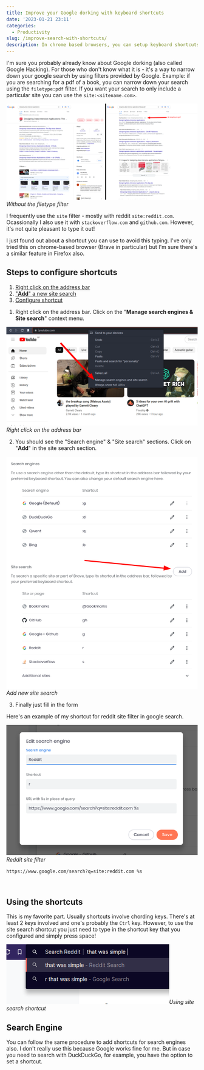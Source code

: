 ```yaml
---
title: Improve your Google dorking with keyboard shortcuts
date: '2023-01-21 23:11'
categories:
  - Productivity
slug: /improve-search-with-shortcuts/
description: In chrome based browsers, you can setup keyboard shortcuts for site search & search engines.
---
```


I'm sure you probably already know about Google dorking (also called Google Hacking). For those who don't know what it is - it's a way to narrow down your google search by using filters provided by Google. Example: if you are searching for a pdf of a book, you can narrow down your search using the `filetype:pdf` filter. If you want your search to only include a particular site you can use the `site:<sitename.com>`.

![Without the filetype filter](./google-dork-compare.png)_Without the filetype filter_

I frequently use the `site` filter - mostly with reddit `site:reddit.com`. Ocassionally I also use it with `stackoverflow.com` and `github.com`. However, it's not quite pleasant to type it out!

I just found out about a shortcut you can use to avoid this typing. I've only tried this on chrome-based browser (Brave in particular) but I'm sure there's a similar feature in Firefox also.

## Steps to configure shortcuts

<div class="table-of-contents">

1. [Right click on the address bar](#address-bar)
2. ["**Add**" a new site search](#add)
3. [Configure shortcut](#configure)

</div>

1. Right click on the address bar. Click on the "**Manage search engines & Site search**" context menu. <a name="address-bar"></a>

![Right click on the address bar](./right-click-on-address-bar.png)_Right click on the address bar_

2. You should see the "Search engine" & "Site search" sections. Click on "**Add**" in the site search section. <a name="add"></a>

![Add new site search](./add-site-search-chrome.png)_Add new site search_

3. Finally just fill in the form <a name="configure"></a>

Here's an example of my shortcut for reddit site filter in google search.

![Reddit site filter](./google-reddit-site-search.png)_Reddit site filter_

```
https://www.google.com/search?q=site:reddit.com %s
```

</br>

## Using the shortcuts

This is my favorite part. Usually shortcuts involve chording keys. There's at least 2 keys involved and one's probably the `Ctrl` key. However, to use the site search shortcut you just need to type in the shortcut key that you configured and simply press space!

![Using site search shortcut](./site-search-with-shortcut.png)_Using site search shortcut_

## Search Engine

You can follow the same procedure to add shortcuts for search engines also. I don't really use this because Google works fine for me. But in case you need to search with DuckDuckGo, for example, you have the option to set a shortcut.
